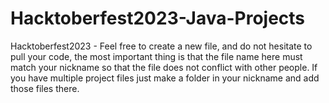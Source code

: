 # Hacktoberfest2023-Java-Projects
Hacktoberfest2023 - Feel free to create a new file, and do not hesitate to pull your code, the most important thing is that the file name here must match your nickname so that the file does not conflict with other people. If you have multiple project files just make a folder in your nickname and add those files there.
